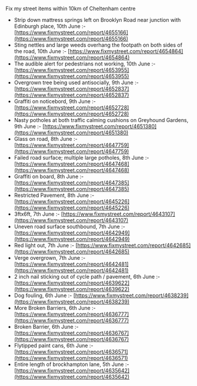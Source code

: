 Fix my street items within 10km of Cheltenham centre

<!-- fix_marker starts -->

- Strip down mattress springs left on Brooklyn Road near junction with Edinburgh place, 10th June :- [https://www.fixmystreet.com/report/4655166](https://www.fixmystreet.com/report/4655166)
- Sting nettles and large weeds overhang the footpath on both sides of the road, 10th June :- [https://www.fixmystreet.com/report/4654864](https://www.fixmystreet.com/report/4654864)
- The audible alert for pedestrians not working, 10th June :- [https://www.fixmystreet.com/report/4653955](https://www.fixmystreet.com/report/4653955)
- Overgrown tree being used antisocially, 9th June :- [https://www.fixmystreet.com/report/4652837](https://www.fixmystreet.com/report/4652837)
- Graffiti on noticebord, 9th June :- [https://www.fixmystreet.com/report/4652728](https://www.fixmystreet.com/report/4652728)
- Nasty potholes at both traffic calming cushions on Greyhound Gardens, 9th June :- [https://www.fixmystreet.com/report/4651380](https://www.fixmystreet.com/report/4651380)
- Glass on road, 8th June :- [https://www.fixmystreet.com/report/4647759](https://www.fixmystreet.com/report/4647759)
- Failed road surface; multiple large potholes, 8th June :- [https://www.fixmystreet.com/report/4647468](https://www.fixmystreet.com/report/4647468)
- Graffiti on board, 8th June :- [https://www.fixmystreet.com/report/4647385](https://www.fixmystreet.com/report/4647385)
- Restricted Pavement, 8th June :- [https://www.fixmystreet.com/report/4645226](https://www.fixmystreet.com/report/4645226)
- 3ftx6ft, 7th June :- [https://www.fixmystreet.com/report/4643107](https://www.fixmystreet.com/report/4643107)
- Uneven road surface southbound, 7th June :- [https://www.fixmystreet.com/report/4642949](https://www.fixmystreet.com/report/4642949)
- Red light out, 7th June :- [https://www.fixmystreet.com/report/4642685](https://www.fixmystreet.com/report/4642685)
- Verge overgrown, 7th June :- [https://www.fixmystreet.com/report/4642481](https://www.fixmystreet.com/report/4642481)
- 2 inch nail sticking out of cycle path / pavement, 6th June :- [https://www.fixmystreet.com/report/4639622](https://www.fixmystreet.com/report/4639622)
- Dog fouling, 6th June :- [https://www.fixmystreet.com/report/4638239](https://www.fixmystreet.com/report/4638239)
- More Broken Barriers, 6th June :- [https://www.fixmystreet.com/report/4636777](https://www.fixmystreet.com/report/4636777)
- Broken Barrier, 6th June :- [https://www.fixmystreet.com/report/4636767](https://www.fixmystreet.com/report/4636767)
- Flytipped paint cans, 6th June :- [https://www.fixmystreet.com/report/4636571](https://www.fixmystreet.com/report/4636571)
- Entire length of brockhampton lane, 5th June :- [https://www.fixmystreet.com/report/4635642](https://www.fixmystreet.com/report/4635642)

<!-- fix_marker ends -->